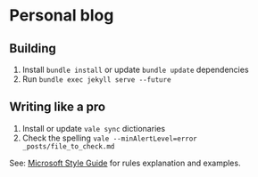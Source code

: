 # Personal blog

## Building

1. Install `bundle install` or update `bundle update` dependencies
2. Run `bundle exec jekyll serve --future`

## Writing like a pro

1. Install or update `vale sync` dictionaries
2. Check the spelling `vale --minAlertLevel=error _posts/file_to_check.md`

See: [Microsoft Style Guide](https://docs.microsoft.com/en-us/style-guide) for rules explanation and examples.
